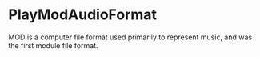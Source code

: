 # PlayModAudioFormat
MOD is a computer file format used primarily to represent music, and was the first module file format.
